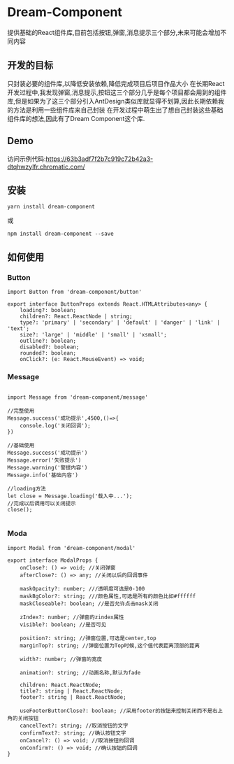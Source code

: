 # Dream-Component

提供基础的React组件库,目前包括按钮,弹窗,消息提示三个部分,未来可能会增加不同内容

## 开发的目标
只封装必要的组件库,以降低安装依赖,降低完成项目后项目作品大小
在长期React开发过程中,我发现弹窗,消息提示,按钮这三个部分几乎是每个项目都会用到的组件库,但是如果为了这三个部分引入AntDesign类似库就显得不划算,因此长期依赖我的方法是利用一些组件库来自己封装
在开发过程中萌生出了想自己封装这些基础组件库的想法,因此有了Dream Component这个库.

## Demo

访问示例代码:https://63b3adf7f2b7c919c72b42a3-dtqhwzylfr.chromatic.com/

## 安装

```
yarn install dream-component
```
或
```
npm install dream-component --save
```

## 如何使用

### Button
```
import Button from 'dream-component/button'

export interface ButtonProps extends React.HTMLAttributes<any> {
    loading?: boolean;
    children?: React.ReactNode | string;
    type?: 'primary' | 'secondary' | 'default' | 'danger' | 'link' | 'text';
    size?: 'large' | 'middle' | 'small' | 'xsmall';
    outline?: boolean;
    disabled?: boolean;
    rounded?: boolean;
    onClick?: (e: React.MouseEvent) => void;
```

### Message
```

import Message from 'dream-component/message'

//完整使用
Message.success('成功提示',4500,()=>{
    console.log('关闭回调');
})

//基础使用
Message.success('成功提示')
Message.error('失败提示')
Message.warning('警提内容')
Message.info('基础内容')

//loading方法
let close = Message.loading('载入中...');
//完成以后调用可以关闭提示
close();


```

### Moda
```
import Modal from 'dream-component/modal'

export interface ModalProps {
    onClose?: () => void; //关闭弹窗
    afterClose?: () => any; //关闭以后的回调事件

    maskOpacity?: number; ///透明度可选是0-100
    maskBgColor?: string; ///颜色属性,可选是所有的颜色比如#ffffff
    maskCloseable?: boolean; //是否允许点击mask关闭

    zIndex?: number; //弹窗的zindex属性
    visible?: boolean; //是否可见

    position?: string; //弹窗位置,可选是center,top
    marginTop?: string; //弹窗位置为Top时候,这个值代表距离顶部的距离

    width?: number; //弹窗的宽度

    animation?: string; //动画名称,默认为fade

    children: React.ReactNode;
    title?: string | React.ReactNode;
    footer?: string | React.ReactNode;

    useFooterButtonClose?: boolean; //采用footer的按钮来控制关闭而不是右上角的关闭按钮
    cancelText?: string; //取消按钮的文字
    confirmText?: string; //确认按钮文字
    onCancel?: () => void; //取消按钮的回调
    onConfirm?: () => void; //确认按钮的回调
}
```
